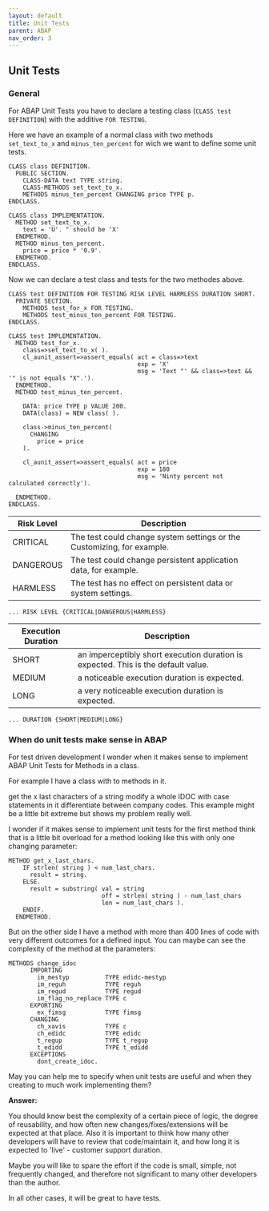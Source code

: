 ```yaml
---
layout: default
title: Unit Tests
parent: ABAP
nav_order: 3
---
```


## Unit Tests

### General

For ABAP Unit Tests you have to declare a testing class (`CLASS test DEFINITION`) with the additive `FOR TESTING`.

Here we have an example of a normal class with two methods `set_text_to_x` and `minus_ten_percent` for wich we want to define some unit tests.
```abap
CLASS class DEFINITION.
  PUBLIC SECTION.
    CLASS-DATA text TYPE string.
    CLASS-METHODS set_text_to_x.
    METHODS minus_ten_percent CHANGING price TYPE p.
ENDCLASS.

CLASS class IMPLEMENTATION.
  METHOD set_text_to_x.
    text = 'U'. " should be 'X'
  ENDMETHOD.
  METHOD minus_ten_percent.
    price = price * '0.9'.
  ENDMETHOD.
ENDCLASS.
```

Now we can declare a test class and tests for the two methodes above.

```abap
CLASS test DEFINITION FOR TESTING RISK LEVEL HARMLESS DURATION SHORT.
  PRIVATE SECTION.
    METHODS test_for_x FOR TESTING.
    METHODS test_minus_ten_percent FOR TESTING.
ENDCLASS.

CLASS test IMPLEMENTATION.
  METHOD test_for_x.
    class=>set_text_to_x( ).
    cl_aunit_assert=>assert_equals( act = class=>text
                                    exp = 'X'
                                    msg = 'Text "' && class=>text && '" is not equals "X".').
  ENDMETHOD.
  METHOD test_minus_ten_percent.

    DATA: price TYPE p VALUE 200.
    DATA(class) = NEW class( ).

    class->minus_ten_percent(
      CHANGING
        price = price
    ).

    cl_aunit_assert=>assert_equals( act = price
                                    exp = 180
                                    msg = 'Ninty percent not calculated correctly').

  ENDMETHOD.
ENDCLASS.
```

| **Risk Level** | Description |
|----|----|
| CRITICAL | The test could change system settings or the Customizing, for example. |
| DANGEROUS | The test could change persistent application data, for example. |
| HARMLESS | The test has no effect on persistent data or system settings. |

`... RISK LEVEL {CRITICAL|DANGEROUS|HARMLESS}`

| **Execution Duration** | Description |
|---|---|
| SHORT | an imperceptibly short execution duration is expected. This is the default value. |
| MEDIUM | a noticeable execution duration is expected. |
| LONG | a very noticeable execution duration is expected. |

`... DURATION {SHORT|MEDIUM|LONG}`

### When do unit tests make sense in ABAP

For test driven development I wonder when it makes sense to implement ABAP Unit Tests for Methods in a class.

For example I have a class with to methods in it.

get the x last characters of a string
modify a whole IDOC with case statements in it differentiate between company codes.
This example might be a little bit extreme but shows my problem really well.

I wonder if it makes sense to implement unit tests for the first method think that is a little bit overload for a method looking like this with only one changing parameter:
```abap
METHOD get_x_last_chars.
    IF strlen( string ) < num_last_chars.
      result = string.
    ELSE.
      result = substring( val = string
                          off = strlen( string ) - num_last_chars
                          len = num_last_chars ).
    ENDIF.
  ENDMETHOD.
```
But on the other side I have a method with more than 400 lines of code with very different outcomes for a defined input. You can maybe can see the complexity of the method at the parameters:

```abap
METHODS change_idoc
      IMPORTING
        im_mestyp          TYPE edidc-mestyp
        im_reguh           TYPE reguh
        im_regud           TYPE regud
        im_flag_no_replace TYPE c
      EXPORTING
        ex_fimsg           TYPE fimsg
      CHANGING
        ch_xavis           TYPE c
        ch_edidc           TYPE edidc
        t_regup            TYPE t_regup
        t_edidd            TYPE t_edidd
      EXCEPTIONS
        dont_create_idoc.
```
May you can help me to specify when unit tests are useful and when they creating to much work implementing them?

**Answer:**

You should know best the complexity of a certain piece of logic, the degree of reusability, and how often new changes/fixes/extensions will be expected at that place. Also it is important to think how many other developers will have to review that code/maintain it, and how long it is expected to 'live' - customer support duration.

Maybe you will like to spare the effort if the code is small, simple, not frequently changed, and therefore not significant to many other developers than the author.

In all other cases, it will be great to have tests.
